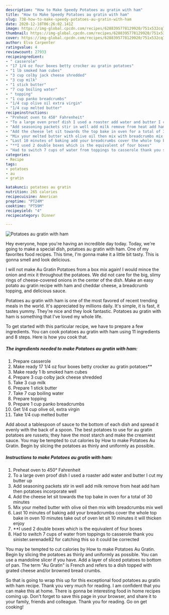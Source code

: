 ```yaml
---
description: "How to Make Speedy Potatoes au gratin with ham"
title: "How to Make Speedy Potatoes au gratin with ham"
slug: 738-how-to-make-speedy-potatoes-au-gratin-with-ham
date: 2020-12-18T06:26:02.141Z
image: https://img-global.cpcdn.com/recipes/6288395778129920/751x532cq70/potatoes-au-gratin-with-ham-recipe-main-photo.jpg
thumbnail: https://img-global.cpcdn.com/recipes/6288395778129920/751x532cq70/potatoes-au-gratin-with-ham-recipe-main-photo.jpg
cover: https://img-global.cpcdn.com/recipes/6288395778129920/751x532cq70/potatoes-au-gratin-with-ham-recipe-main-photo.jpg
author: Elva Carpenter
ratingvalue: 4
reviewcount: 27933
recipeingredient:
- " casserole"
- "17 1/4 oz four boxes betty crocker au gratin potatoes"
- "1 lb smoked ham cubes"
- "3 cup colby jack cheese shredded"
- "3 cup milk"
- "1 stick butter"
- "7 cup boiling water"
- " topping"
- "1 cup panko breadcrumbs"
- "1/4 cup olive oil extra virgin"
- "1/4 cup melted butter"
recipeinstructions:
- "Preheat oven to 450° Fahrenheit"
- "To a large oven proof dish I used a roaster add water and butter I cut my butter up"
- "Add seasoning packets stir in well add milk remove from heat add ham then potatoes incorporate well"
- "Add the cheese let sit towards the top bake in oven for a total of 30 minutes"
- "Mix your melted butter with olive oil then mix with breadcrumbs mix well"
- "Last 10 minutes of baking add your breadcrumbs cover the whole top bake in oven 10 minutes take out of oven let sit 10 minutes it will thicken enjoy"
- "**I used 2 double boxes which is the equivalent of four boxes"
- "Had to switch 7 cups of water from toppings to casserole thank you sinister.serenade82 for catching this so it could be corrected"
categories:
- Recipe
tags:
- potatoes
- au
- gratin

katakunci: potatoes au gratin 
nutrition: 265 calories
recipecuisine: American
preptime: "PT24M"
cooktime: "PT59M"
recipeyield: "4"
recipecategory: Dinner

---
```



![Potatoes au gratin with ham](https://img-global.cpcdn.com/recipes/6288395778129920/751x532cq70/potatoes-au-gratin-with-ham-recipe-main-photo.jpg)

Hey everyone, hope you're having an incredible day today. Today, we're going to make a special dish, potatoes au gratin with ham. One of my favorites food recipes. This time, I'm gonna make it a little bit tasty. This is gonna smell and look delicious.

I will not make Au Gratin Potatoes from a box mix again! I would mince the onion and mix it throughout the potatoes. We did not care for the big, slimy rings of cheese-covered onions in the center of the dish. Make an easy potato au gratin recipe with ham and cheddar cheese, a breadcrumb topping, and delicious sauce.

Potatoes au gratin with ham is one of the most favored of recent trending meals in the world. It's appreciated by millions daily. It's simple, it is fast, it tastes yummy. They're nice and they look fantastic. Potatoes au gratin with ham is something that I've loved my whole life.


To get started with this particular recipe, we have to prepare a few ingredients. You can cook potatoes au gratin with ham using 11 ingredients and 8 steps. Here is how you cook that.

<!--inarticleads1-->

##### The ingredients needed to make Potatoes au gratin with ham:

1. Prepare  casserole
1. Make ready 17 1/4 oz four boxes betty crocker au gratin potatoes**
1. Make ready 1 lb smoked ham cubes
1. Prepare 3 cup colby jack cheese shredded
1. Take 3 cup milk
1. Prepare 1 stick butter
1. Take 7 cup boiling water
1. Prepare  topping
1. Prepare 1 cup panko breadcrumbs
1. Get 1/4 cup olive oil, extra virgin
1. Take 1/4 cup melted butter


Add about a tablespoon of sauce to the bottom of each dish and spread it evenly with the back of a spoon. The best potatoes to use for au gratin potatoes are russets; they have the most starch and make the creamiest sauce. You may be tempted to cut calories by How to make Potatoes Au Gratin. Begin by slicing the potatoes as thinly and uniformly as possible. 

<!--inarticleads2-->

##### Instructions to make Potatoes au gratin with ham:

1. Preheat oven to 450° Fahrenheit
1. To a large oven proof dish I used a roaster add water and butter I cut my butter up
1. Add seasoning packets stir in well add milk remove from heat add ham then potatoes incorporate well
1. Add the cheese let sit towards the top bake in oven for a total of 30 minutes
1. Mix your melted butter with olive oil then mix with breadcrumbs mix well
1. Last 10 minutes of baking add your breadcrumbs cover the whole top bake in oven 10 minutes take out of oven let sit 10 minutes it will thicken enjoy
1. **I used 2 double boxes which is the equivalent of four boxes
1. Had to switch 7 cups of water from toppings to casserole thank you sinister.serenade82 for catching this so it could be corrected


You may be tempted to cut calories by How to make Potatoes Au Gratin. Begin by slicing the potatoes as thinly and uniformly as possible. You can use a mandoline slicer if you have. Add a layer of sliced potatoes to bottom of pan. The term &#34;Au Gratin&#34; is French and refers to a dish topped with grated cheese and/or browned bread crumbs. 

So that is going to wrap this up for this exceptional food potatoes au gratin with ham recipe. Thank you very much for reading. I am confident that you can make this at home. There is gonna be interesting food in home recipes coming up. Don't forget to save this page in your browser, and share it to your family, friends and colleague. Thank you for reading. Go on get cooking!
